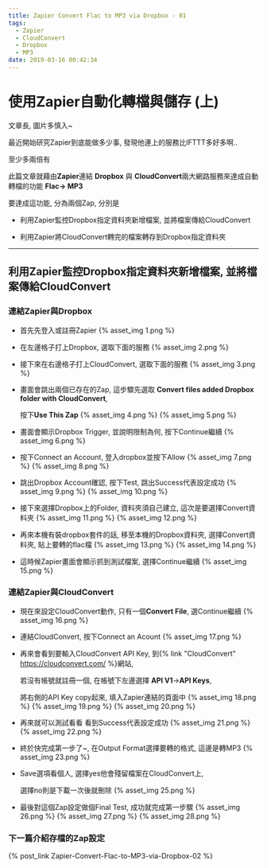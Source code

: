 ```yaml
---
title: Zapier Convert Flac to MP3 via Dropbox - 01
tags:
  - Zapier
  - CloudConvert
  - Dropbox
  - MP3
date: 2019-03-16 00:42:34
---
```



# 使用Zapier自動化轉檔與儲存 (上)

文章長, 圖片多慎入~

<!-- More -->

最近開始研究Zapier到底能做多少事, 發現他連上的服務比IFTTT多好多啊..

至少多兩倍有

此篇文章就藉由**Zapier**連結 **Dropbox** 與 **CloudConvert**兩大網路服務來達成自動轉檔的功能 **Flac-> MP3**

要達成這功能, 分為兩個Zap, 分別是
    
* 利用Zapier監控Dropbox指定資料夾新增檔案, 並將檔案傳給CloudConvert

* 利用Zapier將CloudConvert轉完的檔案轉存到Dropbox指定資料夾

---

## 利用Zapier監控Dropbox指定資料夾新增檔案, 並將檔案傳給CloudConvert

### 連結Zapier與Dropbox

* 首先先登入或註冊Zapier
{% asset_img 1.png %}

* 在左邊格子打上Dropbox, 選取下面的服務
{% asset_img 2.png %}

* 接下來在右邊格子打上CloudConvert, 選取下面的服務
{% asset_img 3.png %}

* 畫面會跳出兩個已存在的Zap, 這步驟先選取 **Convert files added Dropbox folder with CloudConvert**, 

  按下**Use This Zap**
{% asset_img 4.png %}
{% asset_img 5.png %}

* 畫面會顯示Dropbox Trigger, 並說明限制為何, 按下Continue繼續
{% asset_img 6.png %}

* 按下Connect an Account, 登入dropbox並按下Allow
{% asset_img 7.png %}
{% asset_img 8.png %}

* 跳出Dropbox Account確認, 按下Test, 跳出Success代表設定成功
{% asset_img 9.png %}
{% asset_img 10.png %}

* 接下來選擇Dropbox上的Folder, 資料夾須自己建立, 這次是要選擇Convert資料夾
{% asset_img 11.png %}
{% asset_img 12.png %}

* 再來本機有裝dropbox套件的話, 移至本機的Dropbox資料夾, 選擇Convert資料夾, 貼上要轉的flac檔
{% asset_img 13.png %}
{% asset_img 14.png %}

* 這時候Zapier畫面會顯示抓到測試檔案, 選擇Continue繼續
{% asset_img 15.png %}

### 連結Zapier與CloudConvert

* 現在來設定CloudConvert動作, 只有一個**Convert File**, 選Continue繼續
{% asset_img 16.png %}

* 連結CloudConvert, 按下Connect an Acount
{% asset_img 17.png %}

* 再來會看到要輸入CloudConvert API Key, 到{% link "CloudConvert" https://cloudconvert.com/ %}網站, 

  若沒有帳號就註冊一個, 在帳號下左邊選擇 **API V1**->**API Keys**, 
  
  將右側的API Key copy起來, 填入Zapier連結的頁面中
{% asset_img 18.png %}
{% asset_img 19.png %}
{% asset_img 20.png %}

* 再來就可以測試看看 看到Success代表設定成功
{% asset_img 21.png %}
{% asset_img 22.png %}

* 終於快完成第一步了~, 在Output Format選擇要轉的格式, 這邊是轉MP3
{% asset_img 23.png %}

* Save選項看個人, 選擇yes他會殘留檔案在CloudConvert上, 

  選擇no則是下載一次後就刪除
{% asset_img 25.png %}

* 最後對這個Zap設定做個Final Test, 成功就完成第一步驟
{% asset_img 26.png %}
{% asset_img 27.png %}
{% asset_img 28.png %}

### 下一篇介紹存檔的Zap設定

{% post_link Zapier-Convert-Flac-to-MP3-via-Dropbox-02 %}